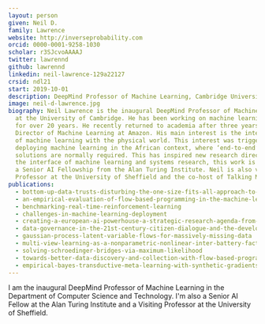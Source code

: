 ```yaml
---
layout: person
given: Neil D.
family: Lawrence
website: http://inverseprobability.com
orcid: 0000-0001-9258-1030
scholar: r3SJcvoAAAAJ
twitter: lawrennd
github: lawrennd
linkedin: neil-lawrence-129a22127
crsid: ndl21
start: 2019-10-01
description: DeepMind Professor of Machine Learning, Cambridge University
image: neil-d-lawrence.jpg
biography: Neil Lawrence is the inaugural DeepMind Professor of Machine Learning
  at the University of Cambridge. He has been working on machine learning models
  for over 20 years. He recently returned to academia after three years as
  Director of Machine Learning at Amazon. His main interest is the interaction
  of machine learning with the physical world. This interest was triggered by
  deploying machine learning in the African context, where ‘end-to-end’
  solutions are normally required. This has inspired new research directions at
  the interface of machine learning and systems research, this work is funded by
  a Senior AI Fellowship from the Alan Turing Institute. Neil is also visiting
  Professor at the University of Sheffield and the co-host of Talking Machines.
publications:
  - bottom-up-data-trusts-disturbing-the-one-size-fits-all-approach-to-data-governance
  - an-empirical-evaluation-of-flow-based-programming-in-the-machine-learning-deployment-context
  - benchmarking-real-time-reinforcement-learning
  - challenges-in-machine-learning-deployment
  - creating-a-european-ai-powerhouse-a-strategic-research-agenda-from-the-european-learning-and-intelligent-systems-excellence-elise-consortium
  - data-governance-in-the-21st-century-citizen-dialogue-and-the-development-of-data-trusts
  - gaussian-process-latent-variable-flows-for-massively-missing-data
  - multi-view-learning-as-a-nonparametric-nonlinear-inter-battery-factor-analysis
  - solving-schroedinger-bridges-via-maximum-likelihood
  - towards-better-data-discovery-and-collection-with-flow-based-programming
  - empirical-bayes-transductive-meta-learning-with-synthetic-gradients
---
```


I am the inaugural DeepMind Professor of Machine Learning in the Department of Computer Science and Technology. I'm also a Senior AI Fellow at the Alan Turing Institute and a Visiting Professor at the University of Sheffield.

